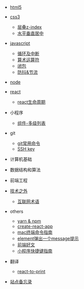 <!--
 * @Author: lbt
 * @Date: 2019-11-05 14:31:38
 * @LastEditTime: 2019-11-14 17:08:25
 -->
* [html5](html5/)

* [css3](css3/)

    - [层叠z-index](css3/layer)
    - [水平垂直居中](css3/center)
* [javascript](javascript/)

    - [循环及中断](javascript/loop)
    - [算术运算符](javascript/operator)
    - [闭包](javascript/closure)
    - [防抖&节流](javascript/debounce)

* [node](node/)
* [react](react/)

    - [react生命周期](react/lifetime)

* 小程序

    - [组件-多级列表](miniprogram/component)

* git

    - [git常用命令](git/git常用命令)
    - [SSH key](git/ssh)

* 计算机基础
* 数据结构和算法
* 前端工程
* [技术之外](extend/)

    - [互联网术语](extend/互联网术语)
* others

    - [yarn & npm](others/yarn)
    - [create-react-app](others/create-react-app)
    - [mac终端命令指南](others/mac终端命令指南)
    - [element弹出一个message提示](others/element)
    - [前端好文](others/前端好文)
    - [小程序快捷键指南](others/miniprogram)

* 翻译

    - [react-to-print](translation/print.md)

* [站点备忘录](website)

